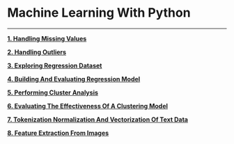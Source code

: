 # Machine Learning With Python
--------------------------------------------------------------------------------
**[1. Handling Missing Values](https://github.com/ramjan-GitHub/Machine-Learning/blob/master/Projects/HandlingMissingValues.ipynb)**

**[2. Handling Outliers](https://github.com/ramjan-GitHub/Machine-Learning/blob/master/Projects/HandlingOutliers.ipynb)**

**[3. Exploring Regression Dataset](https://github.com/ramjan-GitHub/Machine-Learning/blob/master/Projects/ExploringRegressionDataset.ipynb)**

**[4. Building And Evaluating Regression Model](https://github.com/ramjan-GitHub/Machine-Learning/blob/master/Projects/BuildingAndEvaluatingRegressionModel.ipynb)**

**[5. Performing Cluster Analysis](https://github.com/ramjan-GitHub/Machine-Learning/blob/master/Projects/PerformingClusterAnalysis.ipynb)**

**[6. Evaluating The Effectiveness Of A Clustering Model](https://github.com/ramjan-GitHub/Machine-Learning/blob/master/Projects/EvaluatingTheEffectivenessOfAClusteringModel.ipynb)**

**[7. Tokenization Normalization And Vectorization Of Text Data](https://github.com/ramjan-GitHub/Machine-Learning/blob/master/Projects/TokenizationNormalizationAndVectorizationOfTextData.ipynb)**

**[8. Feature Extraction From Images](https://github.com/ramjan-GitHub/Machine-Learning/blob/master/Projects/FeatureExtractionFromImages.ipynb)**
